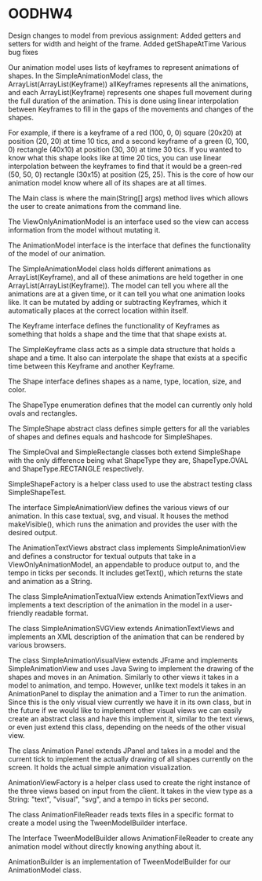 # OODHW4
Design changes to model from previous assignment: 
Added getters and setters for width and height of the frame.
Added getShapeAtTime 
Various bug fixes

Our animation model uses lists of keyframes to represent animations of shapes.
In the SimpleAnimationModel class, the ArrayList(ArrayList(Keyframe)) allKeyframes represents all
the animations, and each ArrayList(Keyframe) represents one shapes full movement during the full
duration of the animation. This is done using linear interpolation between Keyframes
to fill in the gaps of the movements and changes of the shapes.

For example, if there is a keyframe of a red (100, 0, 0) square (20x20) at position
(20, 20) at time 10 tics, and a second keyframe of a green (0, 100, 0) rectangle (40x10) at
position (30, 30) at time 30 tics. If you wanted to know what this shape looks like at time 20 tics,
you can use linear interpolation between the keyframes to find that it would be a green-red (50, 50, 0)
rectangle (30x15) at position (25, 25). This is the core of how our animation model know where all
of its shapes are at all times.

The Main class is where the main(String[] args) method lives which allows the user to create animations from the command line.

The ViewOnlyAnimationModel is an interface used so the view can access information from the model without mutating it.

The AnimationModel interface is the interface that defines the functionality of the model
of our animation.

The SimpleAnimationModel class holds different animations as ArrayList(Keyframe), and all of
these animations are held together in one ArrayList(ArrayList(Keyframe)). The model can tell you
where all the animations are at a given time, or it can tell you what one animation looks like. It
can be mutated by adding or subtracting Keyframes, which it automatically places at the correct 
location within itself.

The Keyframe interface defines the functionality of Keyframes as something that holds a shape and
the time that that shape exists at. 

The SimpleKeyframe class acts as a simple data structure that holds a shape and a time. It also can 
interpolate the shape that exists at a specific time between this Keyframe and another Keyframe. 

The Shape interface defines shapes as a name, type, location, size, and color.

The ShapeType enumeration defines that the model can currently only hold ovals and rectangles.

The SimpleShape abstract class defines simple getters for all the variables of shapes and defines 
equals and hashcode for SimpleShapes.

The SimpleOval and SimpleRectangle classes both extend SimpleShape with the only difference being
what ShapeType they are, ShapeType.OVAL and ShapeType.RECTANGLE respectively.

SimpleShapeFactory is a helper class used to use the abstract testing class SimpleShapeTest.

The interface SimpleAnimationView defines the various views of our animation. In this case textual, svg, and visual. It houses the method makeVisible(), which runs the animation and provides the user with the desired output.

The AnimationTextViews abstract class implements SimpleAnimationView and defines a constructor for textual outputs that take in a ViewOnlyAnimationModel, an appendable to produce output to, and the tempo in ticks per seconds. It includes getText(), which returns the state and animation as a String.

The class SimpleAnimationTextualView extends AnimationTextViews and implements a text description of the animation in the model in a user-friendly readable format.

The class SimpleAnimationSVGView extends AnimationTextViews and implements an XML description of the animation that can be rendered by various browsers.

The class SimpleAnimationVisualView extends JFrame and implements SimpleAnimationView and uses Java Swing to implement the drawing of the shapes and moves in an Animation. Similarly to other views it takes in a model to animation, and tempo. However, unlike text models it takes in an AnimationPanel to display the animation and a Timer to run the animation. Since this is the only visual view currently we have it in its own class, but in the future if we would like to implement other visual views we can easily create an abstract class and have this implement it, similar to the text views, or even just extend this class, depending on the needs of the other visual view.

The class Animation Panel extends JPanel and takes in a model and the current tick to implement the actually drawing of all shapes currently on the screen. It holds the actual simple animation visualization.

AnimationViewFactory is a helper class used to create the right instance of the three views based on input from the client. It takes in the view type as a String: "text", "visual", "svg", and a tempo in ticks per second.

The class AnimationFileReader reads texts files in a specific format to create a model using the TweenModelBuilder interface.

The Interface TweenModelBuilder allows AnimationFileReader to create any animation model without directly knowing anything about it.

AnimationBuilder is an implementation of TweenModelBuilder for our AnimationModel class.